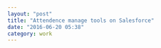 ```yaml
---
layout: "post"
title: "Attendence manage tools on Salesforce"
date: "2016-06-20 05:38"
category: work
---
```

